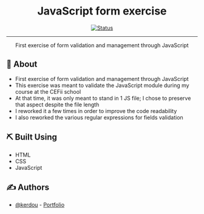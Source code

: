 **<h1 align="center">JavaScript form exercise</h1>**

<div align="center">

  [![Status](https://img.shields.io/badge/status-inactive-inactive.svg)]()

</div>

---

<p align="center">
  First exercise of form validation and management through JavaScript
</p>

## 🧐 About <a name = "about"></a>

- First exercise of form validation and management through JavaScript
- This exercise was meant to validate the JavaScript module during my course at the CEFii school
- At that time, it was only meant to stand in 1 JS file; I chose to preserve that aspect despite the file length
- I reworked it a few times in order to improve the code readability
- I also reworked the various regular expressions for fields validation

## ⛏️ Built Using <a name = "built_using"></a>

- HTML
- CSS
- JavaScript

## ✍️ Authors <a name = "authors"></a>

- [@kerdou](https://www.linkedin.com/in/gautier-le-hir-78796515b/) - [Portfolio](https://kerdapp.ddns.net/)